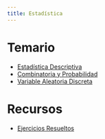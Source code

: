 ```yaml
---
title: Estadística
---
```


# Temario

* [Estadística Descriptiva](est/estadistica-descriptiva.md)
* [Combinatoria y Probabilidad](est/combinatoria.md)
* [Variable Aleatoria Discreta](est/variable-aleatoria-discreta.md)

# Recursos

* [Ejercicios Resueltos](est/ejercicios-resueltos.md)

